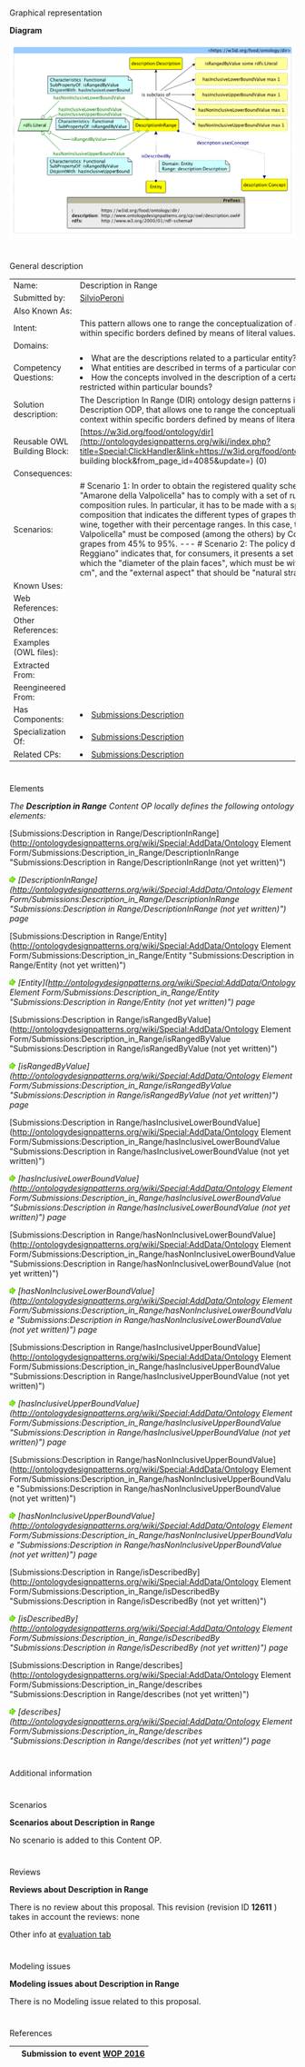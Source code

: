 # 

 Graphical representation



__Diagram__ 





[![Image:Dir.png](./Dir.png)](../Image/Dir.png.md "Image:Dir.png")





# 

 General description




|  |  |
| --- | --- |
|  Name:  |  Description in Range  |
|  Submitted by:  | [SilvioPeroni](../User/SilvioPeroni.md "User:SilvioPeroni")  |
|  Also Known As:  |  |
|  Intent:  |  This pattern allows one to range the conceptualization of a descriptive context within specific borders defined by means of literal values.  |
|  Domains:  |  |
|  Competency Questions:  | <li>       What are the descriptions related to a particular entity?      </li><li>       What entities are described in terms of a particular concept?      </li><li>       How the concepts involved in the description of a certain entity have been restricted within particular bounds?      </li> |
|  Solution description:  |  The Description In Range (DIR) ontology design patterns is a specialization of the Description ODP, that allows one to range the conceptualization of a descriptive context within specific borders defined by means of literal values.  |
|  Reusable OWL Building Block:  | [https://w3id.org/food/ontology/dir](http://ontologydesignpatterns.org/wiki/index.php?title=Special:ClickHandler&link=https://w3id.org/food/ontology/dir&message=OWL building block&from_page_id=4085&update=)  (0)  |
|  Consequences:  |  |
|  Scenarios:  |  # Scenario 1: In order to obtain the registered quality scheme PDO, the wine "Amarone della Valpolicella" has to comply with a set of rules including grape composition rules. In particular, it has to be made with a specific ampelographic composition that indicates the different types of grapes that contribute to form the wine, together with their percentage ranges. In this case, the "Amarone della Valpolicella" must be composed (among the others) by Corvina and Corvinone grapes from 45% to 95%. --- # Scenario 2: The policy document of "Parmigiano Reggiano" indicates that, for consumers, it presents a set of characteristics among which the "diameter of the plain faces", which must be within the range "35-45 cm", and the "external aspect" that should be "natural straw-coloured rind".  |
|  Known Uses:  |  |
|  Web References:  |  |
|  Other References:  |  |
|  Examples (OWL files):  |  |
|  Extracted From:  |  |
|  Reengineered From:  |  |
|  Has Components:  | <li><a href="../Description/Description.md" title="Submissions:Description">        Submissions:Description       </a></li> |
|  Specialization Of:  | <li><a href="../Description/Description.md" title="Submissions:Description">        Submissions:Description       </a></li> |
|  Related CPs:  | <li><a href="../Description/Description.md" title="Submissions:Description">        Submissions:Description       </a></li> |



  





# 

 Elements



_The
 __Description in Range__ 
 Content OP locally defines the following ontology elements:_ 





[Submissions:Description in Range/DescriptionInRange](http://ontologydesignpatterns.org/wiki/Special:AddData/Ontology Element Form/Submissions:Description_in_Range/DescriptionInRange "Submissions:Description in Range/DescriptionInRange (not yet written)") 

[![](./11px-ArrowRight.gif)](../Image/ArrowRight.gif.md "ArrowRight.gif")
_[DescriptionInRange](http://ontologydesignpatterns.org/wiki/Special:AddData/Ontology Element Form/Submissions:Description_in_Range/DescriptionInRange "Submissions:Description in Range/DescriptionInRange (not yet written)") 
 page_ 



[Submissions:Description in Range/Entity](http://ontologydesignpatterns.org/wiki/Special:AddData/Ontology Element Form/Submissions:Description_in_Range/Entity "Submissions:Description in Range/Entity (not yet written)") 

[![](./11px-ArrowRight.gif)](../Image/ArrowRight.gif.md "ArrowRight.gif")
_[Entity](http://ontologydesignpatterns.org/wiki/Special:AddData/Ontology Element Form/Submissions:Description_in_Range/Entity "Submissions:Description in Range/Entity (not yet written)") 
 page_ 



[Submissions:Description in Range/isRangedByValue](http://ontologydesignpatterns.org/wiki/Special:AddData/Ontology Element Form/Submissions:Description_in_Range/isRangedByValue "Submissions:Description in Range/isRangedByValue (not yet written)") 

[![](./11px-ArrowRight.gif)](../Image/ArrowRight.gif.md "ArrowRight.gif")
_[isRangedByValue](http://ontologydesignpatterns.org/wiki/Special:AddData/Ontology Element Form/Submissions:Description_in_Range/isRangedByValue "Submissions:Description in Range/isRangedByValue (not yet written)") 
 page_ 



[Submissions:Description in Range/hasInclusiveLowerBoundValue](http://ontologydesignpatterns.org/wiki/Special:AddData/Ontology Element Form/Submissions:Description_in_Range/hasInclusiveLowerBoundValue "Submissions:Description in Range/hasInclusiveLowerBoundValue (not yet written)") 

[![](./11px-ArrowRight.gif)](../Image/ArrowRight.gif.md "ArrowRight.gif")
_[hasInclusiveLowerBoundValue](http://ontologydesignpatterns.org/wiki/Special:AddData/Ontology Element Form/Submissions:Description_in_Range/hasInclusiveLowerBoundValue "Submissions:Description in Range/hasInclusiveLowerBoundValue (not yet written)") 
 page_ 



[Submissions:Description in Range/hasNonInclusiveLowerBoundValue](http://ontologydesignpatterns.org/wiki/Special:AddData/Ontology Element Form/Submissions:Description_in_Range/hasNonInclusiveLowerBoundValue "Submissions:Description in Range/hasNonInclusiveLowerBoundValue (not yet written)") 

[![](./11px-ArrowRight.gif)](../Image/ArrowRight.gif.md "ArrowRight.gif")
_[hasNonInclusiveLowerBoundValue](http://ontologydesignpatterns.org/wiki/Special:AddData/Ontology Element Form/Submissions:Description_in_Range/hasNonInclusiveLowerBoundValue "Submissions:Description in Range/hasNonInclusiveLowerBoundValue (not yet written)") 
 page_ 



[Submissions:Description in Range/hasInclusiveUpperBoundValue](http://ontologydesignpatterns.org/wiki/Special:AddData/Ontology Element Form/Submissions:Description_in_Range/hasInclusiveUpperBoundValue "Submissions:Description in Range/hasInclusiveUpperBoundValue (not yet written)") 

[![](./11px-ArrowRight.gif)](../Image/ArrowRight.gif.md "ArrowRight.gif")
_[hasInclusiveUpperBoundValue](http://ontologydesignpatterns.org/wiki/Special:AddData/Ontology Element Form/Submissions:Description_in_Range/hasInclusiveUpperBoundValue "Submissions:Description in Range/hasInclusiveUpperBoundValue (not yet written)") 
 page_ 



[Submissions:Description in Range/hasNonInclusiveUpperBoundValue](http://ontologydesignpatterns.org/wiki/Special:AddData/Ontology Element Form/Submissions:Description_in_Range/hasNonInclusiveUpperBoundValue "Submissions:Description in Range/hasNonInclusiveUpperBoundValue (not yet written)") 

[![](./11px-ArrowRight.gif)](../Image/ArrowRight.gif.md "ArrowRight.gif")
_[hasNonInclusiveUpperBoundValue](http://ontologydesignpatterns.org/wiki/Special:AddData/Ontology Element Form/Submissions:Description_in_Range/hasNonInclusiveUpperBoundValue "Submissions:Description in Range/hasNonInclusiveUpperBoundValue (not yet written)") 
 page_ 



[Submissions:Description in Range/isDescribedBy](http://ontologydesignpatterns.org/wiki/Special:AddData/Ontology Element Form/Submissions:Description_in_Range/isDescribedBy "Submissions:Description in Range/isDescribedBy (not yet written)") 

[![](./11px-ArrowRight.gif)](../Image/ArrowRight.gif.md "ArrowRight.gif")
_[isDescribedBy](http://ontologydesignpatterns.org/wiki/Special:AddData/Ontology Element Form/Submissions:Description_in_Range/isDescribedBy "Submissions:Description in Range/isDescribedBy (not yet written)") 
 page_ 



[Submissions:Description in Range/describes](http://ontologydesignpatterns.org/wiki/Special:AddData/Ontology Element Form/Submissions:Description_in_Range/describes "Submissions:Description in Range/describes (not yet written)") 

[![](./11px-ArrowRight.gif)](../Image/ArrowRight.gif.md "ArrowRight.gif")
_[describes](http://ontologydesignpatterns.org/wiki/Special:AddData/Ontology Element Form/Submissions:Description_in_Range/describes "Submissions:Description in Range/describes (not yet written)") 
 page_ 


# 

 Additional information



# 

 Scenarios




__Scenarios about Description in Range__ 


 No scenario is added to this Content OP.
 




# 

 Reviews




__Reviews about Description in Range__ 


 There is no review about this proposal.
This revision (revision ID
 __12611__ 
 ) takes in account the reviews: none
 



 Other info at
 [evaluation tab](http://ontologydesignpatterns.org/wiki/index.php?title=Submissions:Description_in_Range&action=evaluation "http://ontologydesignpatterns.org/wiki/index.php?title=Submissions:Description_in_Range&action=evaluation") 





  





# 

 Modeling issues




__Modeling issues about Description in Range__ 


 There is no Modeling issue related to this proposal.
 




  





# 

 References



  






|  |  Submission to event [WOP 2016](http://ontologydesignpatterns.org/wiki/index.php?title=WOP_2016&action=edit&redlink=1 "WOP 2016 (not yet written)")  |
| --- | --- |
